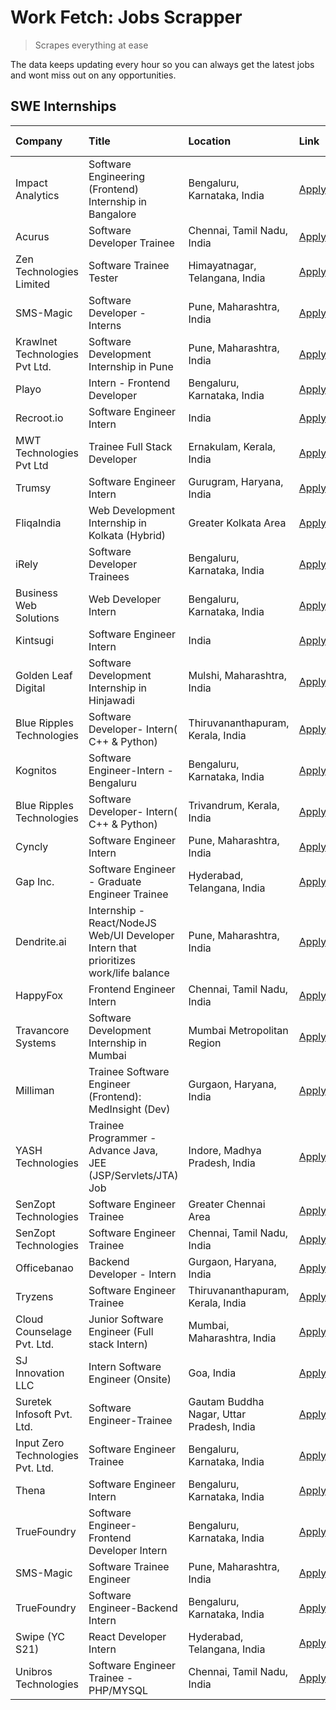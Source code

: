 # Work Fetch: Jobs Scrapper
> Scrapes everything at ease

The data keeps updating every hour so you can always get the latest jobs and wont miss out on any opportunities.

## SWE Internships
<!--START_SECTION:workfetch-->
| Company                           | Title                                                                                | Location                                  | Link                                                                                                                                                                                                                                                                                                | Date Posted   |
|:----------------------------------|:-------------------------------------------------------------------------------------|:------------------------------------------|:----------------------------------------------------------------------------------------------------------------------------------------------------------------------------------------------------------------------------------------------------------------------------------------------------|:--------------|
| Impact Analytics                  | Software Engineering (Frontend) Internship in Bangalore                              | Bengaluru, Karnataka, India               | [Apply](https://in.linkedin.com/jobs/view/software-engineering-frontend-internship-in-bangalore-at-impact-analytics-3872535077?position=7&pageNum=0&refId=0gBAPb1gzvw5rhDGIxEyog%3D%3D&trackingId=uuWkDjY5F5v4tMMpErDt9A%3D%3D&trk=public_jobs_jserp-result_search-card)                            | 2024-03-26    |
| Acurus                            | Software Developer Trainee                                                           | Chennai, Tamil Nadu, India                | [Apply](https://in.linkedin.com/jobs/view/software-developer-trainee-at-acurus-3871400616?position=10&pageNum=0&refId=0gBAPb1gzvw5rhDGIxEyog%3D%3D&trackingId=pIQ%2Fty9nD3s%2Fo0ggh7AUnQ%3D%3D&trk=public_jobs_jserp-result_search-card)                                                            | 2024-03-26    |
| Zen Technologies Limited          | Software Trainee Tester                                                              | Himayatnagar, Telangana, India            | [Apply](https://in.linkedin.com/jobs/view/software-trainee-tester-at-zen-technologies-limited-3872100214?position=20&pageNum=0&refId=0gBAPb1gzvw5rhDGIxEyog%3D%3D&trackingId=LZquMRyrfnWcfC4RrgFazw%3D%3D&trk=public_jobs_jserp-result_search-card)                                                 | 2024-03-26    |
| SMS-Magic                         | Software Developer -Interns                                                          | Pune, Maharashtra, India                  | [Apply](https://in.linkedin.com/jobs/view/software-developer-interns-at-sms-magic-3868627682?position=41&pageNum=0&refId=0gBAPb1gzvw5rhDGIxEyog%3D%3D&trackingId=oNUTE7TKmqoAySUWSy65hg%3D%3D&trk=public_jobs_jserp-result_search-card)                                                             | 2024-03-24    |
| Krawlnet Technologies Pvt Ltd.    | Software Development Internship in Pune                                              | Pune, Maharashtra, India                  | [Apply](https://in.linkedin.com/jobs/view/software-development-internship-in-pune-at-krawlnet-technologies-pvt-ltd-3868318801?position=5&pageNum=0&refId=0gBAPb1gzvw5rhDGIxEyog%3D%3D&trackingId=mB1dSxZsyHkuOGcgIs57Nw%3D%3D&trk=public_jobs_jserp-result_search-card)                             | 2024-03-22    |
| Playo                             | Intern - Frontend Developer                                                          | Bengaluru, Karnataka, India               | [Apply](https://in.linkedin.com/jobs/view/intern-frontend-developer-at-playo-3864131172?position=12&pageNum=0&refId=0gBAPb1gzvw5rhDGIxEyog%3D%3D&trackingId=8uNhTfguun7FaCz%2FGT2s0g%3D%3D&trk=public_jobs_jserp-result_search-card)                                                                | 2024-03-22    |
| Recroot.io                        | Software Engineer Intern                                                             | India                                     | [Apply](https://in.linkedin.com/jobs/view/software-engineer-intern-at-recroot-io-3865016461?position=34&pageNum=0&refId=0gBAPb1gzvw5rhDGIxEyog%3D%3D&trackingId=acHO5o7%2B0p1Wkoh5IMmpsQ%3D%3D&trk=public_jobs_jserp-result_search-card)                                                            | 2024-03-22    |
| MWT Technologies Pvt Ltd          | Trainee Full Stack Developer                                                         | Ernakulam, Kerala, India                  | [Apply](https://in.linkedin.com/jobs/view/trainee-full-stack-developer-at-mwt-technologies-pvt-ltd-3863344037?position=15&pageNum=0&refId=0gBAPb1gzvw5rhDGIxEyog%3D%3D&trackingId=PV5dk%2Fri5q2%2BzVH3AzWKcw%3D%3D&trk=public_jobs_jserp-result_search-card)                                        | 2024-03-20    |
| Trumsy                            | Software Engineer Intern                                                             | Gurugram, Haryana, India                  | [Apply](https://in.linkedin.com/jobs/view/software-engineer-intern-at-trumsy-3864795201?position=53&pageNum=0&refId=0gBAPb1gzvw5rhDGIxEyog%3D%3D&trackingId=EiYSv%2BXziGPrKpfV%2Fj4o8g%3D%3D&trk=public_jobs_jserp-result_search-card)                                                              | 2024-03-20    |
| FliqaIndia                        | Web Development Internship in Kolkata (Hybrid)                                       | Greater Kolkata Area                      | [Apply](https://in.linkedin.com/jobs/view/web-development-internship-in-kolkata-hybrid-at-fliqaindia-3864372048?position=54&pageNum=0&refId=0gBAPb1gzvw5rhDGIxEyog%3D%3D&trackingId=k01MYf4qDnQX4Xq5CDjKcg%3D%3D&trk=public_jobs_jserp-result_search-card)                                          | 2024-03-19    |
| iRely                             | Software Developer Trainees                                                          | Bengaluru, Karnataka, India               | [Apply](https://in.linkedin.com/jobs/view/software-developer-trainees-at-irely-3860566039?position=3&pageNum=0&refId=0gBAPb1gzvw5rhDGIxEyog%3D%3D&trackingId=GIcOW%2B3b3O7SeZHOD15qRg%3D%3D&trk=public_jobs_jserp-result_search-card)                                                               | 2024-03-18    |
| Business Web Solutions            | Web Developer Intern                                                                 | Bengaluru, Karnataka, India               | [Apply](https://in.linkedin.com/jobs/view/web-developer-intern-at-business-web-solutions-3860721170?position=28&pageNum=0&refId=0gBAPb1gzvw5rhDGIxEyog%3D%3D&trackingId=GpkuWkB54DJDiP8VbWrQjg%3D%3D&trk=public_jobs_jserp-result_search-card)                                                      | 2024-03-17    |
| Kintsugi                          | Software Engineer Intern                                                             | India                                     | [Apply](https://in.linkedin.com/jobs/view/software-engineer-intern-at-kintsugi-3857074071?position=46&pageNum=0&refId=0gBAPb1gzvw5rhDGIxEyog%3D%3D&trackingId=HfgB5nIQAUJe4c4w21Qecw%3D%3D&trk=public_jobs_jserp-result_search-card)                                                                | 2024-03-16    |
| Golden Leaf Digital               | Software Development Internship in Hinjawadi                                         | Mulshi, Maharashtra, India                | [Apply](https://in.linkedin.com/jobs/view/software-development-internship-in-hinjawadi-at-golden-leaf-digital-3858085305?position=17&pageNum=0&refId=0gBAPb1gzvw5rhDGIxEyog%3D%3D&trackingId=FwN2QYsISg%2B9DPg8Oua10w%3D%3D&trk=public_jobs_jserp-result_search-card)                               | 2024-03-15    |
| Blue Ripples Technologies         | Software Developer- Intern( C++ & Python)                                            | Thiruvananthapuram, Kerala, India         | [Apply](https://in.linkedin.com/jobs/view/software-developer-intern-c%2B%2B-python-at-blue-ripples-technologies-3855594494?position=25&pageNum=0&refId=0gBAPb1gzvw5rhDGIxEyog%3D%3D&trackingId=kp52GduK9nDDndUGSh6JTA%3D%3D&trk=public_jobs_jserp-result_search-card)                               | 2024-03-14    |
| Kognitos                          | Software Engineer-Intern -Bengaluru                                                  | Bengaluru, Karnataka, India               | [Apply](https://in.linkedin.com/jobs/view/software-engineer-intern-bengaluru-at-kognitos-3855361239?position=9&pageNum=0&refId=0gBAPb1gzvw5rhDGIxEyog%3D%3D&trackingId=MWnMfyczhkyiOTNe67LdjQ%3D%3D&trk=public_jobs_jserp-result_search-card)                                                       | 2024-03-13    |
| Blue Ripples Technologies         | Software Developer- Intern( C++  & Python)                                           | Trivandrum, Kerala, India                 | [Apply](https://in.linkedin.com/jobs/view/software-developer-intern-c%2B%2B-python-at-blue-ripples-technologies-3856150730?position=26&pageNum=0&refId=0gBAPb1gzvw5rhDGIxEyog%3D%3D&trackingId=P4eC06aYMGpJRPBM4UYt7Q%3D%3D&trk=public_jobs_jserp-result_search-card)                               | 2024-03-13    |
| Cyncly                            | Software Engineer Intern                                                             | Pune, Maharashtra, India                  | [Apply](https://in.linkedin.com/jobs/view/software-engineer-intern-at-cyncly-3853990178?position=31&pageNum=0&refId=0gBAPb1gzvw5rhDGIxEyog%3D%3D&trackingId=aZBsuFWFAI%2BG3BgAavDlIg%3D%3D&trk=public_jobs_jserp-result_search-card)                                                                | 2024-03-13    |
| Gap Inc.                          | Software Engineer - Graduate Engineer Trainee                                        | Hyderabad, Telangana, India               | [Apply](https://in.linkedin.com/jobs/view/software-engineer-graduate-engineer-trainee-at-gap-inc-3853818960?position=8&pageNum=0&refId=0gBAPb1gzvw5rhDGIxEyog%3D%3D&trackingId=mlhBEWYPtRHKzA7qIefAAg%3D%3D&trk=public_jobs_jserp-result_search-card)                                               | 2024-03-12    |
| Dendrite.ai                       | Internship - React/NodeJS Web/UI Developer Intern that prioritizes work/life balance | Pune, Maharashtra, India                  | [Apply](https://in.linkedin.com/jobs/view/internship-react-nodejs-web-ui-developer-intern-that-prioritizes-work-life-balance-at-dendrite-ai-3853583200?position=42&pageNum=0&refId=0gBAPb1gzvw5rhDGIxEyog%3D%3D&trackingId=W1dQdWJmz6MHeQy5vd%2Bteg%3D%3D&trk=public_jobs_jserp-result_search-card) | 2024-03-12    |
| HappyFox                          | Frontend Engineer Intern                                                             | Chennai, Tamil Nadu, India                | [Apply](https://in.linkedin.com/jobs/view/frontend-engineer-intern-at-happyfox-3848357951?position=50&pageNum=0&refId=0gBAPb1gzvw5rhDGIxEyog%3D%3D&trackingId=ld2nqkFmxnc%2BqSH6XTW8tQ%3D%3D&trk=public_jobs_jserp-result_search-card)                                                              | 2024-03-07    |
| Travancore Systems                | Software Development Internship in Mumbai                                            | Mumbai Metropolitan Region                | [Apply](https://in.linkedin.com/jobs/view/software-development-internship-in-mumbai-at-travancore-systems-3847706952?position=51&pageNum=0&refId=0gBAPb1gzvw5rhDGIxEyog%3D%3D&trackingId=G%2BPsl%2B9GM58k6xtIR%2BjYCw%3D%3D&trk=public_jobs_jserp-result_search-card)                               | 2024-03-05    |
| Milliman                          | Trainee Software Engineer (Frontend): MedInsight (Dev)                               | Gurgaon, Haryana, India                   | [Apply](https://in.linkedin.com/jobs/view/trainee-software-engineer-frontend-medinsight-dev-at-milliman-3792874280?position=13&pageNum=0&refId=0gBAPb1gzvw5rhDGIxEyog%3D%3D&trackingId=XQjBZg87S%2BPlKGAvD40hfA%3D%3D&trk=public_jobs_jserp-result_search-card)                                     | 2024-03-01    |
| YASH Technologies                 | Trainee Programmer - Advance Java, JEE (JSP/Servlets/JTA) Job                        | Indore, Madhya Pradesh, India             | [Apply](https://in.linkedin.com/jobs/view/trainee-programmer-advance-java-jee-jsp-servlets-jta-job-at-yash-technologies-3811759183?position=30&pageNum=0&refId=0gBAPb1gzvw5rhDGIxEyog%3D%3D&trackingId=ybUJnyCjLa0brZTFNdwfog%3D%3D&trk=public_jobs_jserp-result_search-card)                       | 2024-02-13    |
| SenZopt Technologies              | Software Engineer Trainee                                                            | Greater Chennai Area                      | [Apply](https://in.linkedin.com/jobs/view/software-engineer-trainee-at-senzopt-technologies-3827688781?position=43&pageNum=0&refId=0gBAPb1gzvw5rhDGIxEyog%3D%3D&trackingId=cYK5RL2oWXqZZW%2Bv6Wq2qA%3D%3D&trk=public_jobs_jserp-result_search-card)                                                 | 2024-02-12    |
| SenZopt Technologies              | Software Engineer Trainee                                                            | Chennai, Tamil Nadu, India                | [Apply](https://in.linkedin.com/jobs/view/software-engineer-trainee-at-senzopt-technologies-3827686880?position=59&pageNum=0&refId=0gBAPb1gzvw5rhDGIxEyog%3D%3D&trackingId=B4MuetLR8gm6aTBZFORrWg%3D%3D&trk=public_jobs_jserp-result_search-card)                                                   | 2024-02-12    |
| Officebanao                       | Backend Developer - Intern                                                           | Gurgaon, Haryana, India                   | [Apply](https://in.linkedin.com/jobs/view/backend-developer-intern-at-officebanao-3814263731?position=37&pageNum=0&refId=0gBAPb1gzvw5rhDGIxEyog%3D%3D&trackingId=Mdylks8JBNP43mEe64fZkA%3D%3D&trk=public_jobs_jserp-result_search-card)                                                             | 2024-01-31    |
| Tryzens                           | Software Engineer Trainee                                                            | Thiruvananthapuram, Kerala, India         | [Apply](https://in.linkedin.com/jobs/view/software-engineer-trainee-at-tryzens-3809363491?position=45&pageNum=0&refId=0gBAPb1gzvw5rhDGIxEyog%3D%3D&trackingId=0ZrJeJf%2B%2FQAMA8QkFi2kkg%3D%3D&trk=public_jobs_jserp-result_search-card)                                                            | 2024-01-18    |
| Cloud Counselage Pvt. Ltd.        | Junior Software Engineer (Full stack Intern)                                         | Mumbai, Maharashtra, India                | [Apply](https://in.linkedin.com/jobs/view/junior-software-engineer-full-stack-intern-at-cloud-counselage-pvt-ltd-3803132814?position=36&pageNum=0&refId=0gBAPb1gzvw5rhDGIxEyog%3D%3D&trackingId=sZW3L5GuEtvE13URgZzADg%3D%3D&trk=public_jobs_jserp-result_search-card)                              | 2024-01-11    |
| SJ Innovation LLC                 | Intern Software Engineer (Onsite)                                                    | Goa, India                                | [Apply](https://in.linkedin.com/jobs/view/intern-software-engineer-onsite-at-sj-innovation-llc-3799959011?position=52&pageNum=0&refId=0gBAPb1gzvw5rhDGIxEyog%3D%3D&trackingId=IdDBaW7%2BfMZYl3c3hODSHw%3D%3D&trk=public_jobs_jserp-result_search-card)                                              | 2024-01-11    |
| Suretek Infosoft Pvt. Ltd.        | Software Engineer-Trainee                                                            | Gautam Buddha Nagar, Uttar Pradesh, India | [Apply](https://in.linkedin.com/jobs/view/software-engineer-trainee-at-suretek-infosoft-pvt-ltd-3800934643?position=32&pageNum=0&refId=0gBAPb1gzvw5rhDGIxEyog%3D%3D&trackingId=B8EenGvp2r8GpbJqd7nMYg%3D%3D&trk=public_jobs_jserp-result_search-card)                                               | 2024-01-09    |
| Input Zero Technologies Pvt. Ltd. | Software Engineer Trainee                                                            | Bengaluru, Karnataka, India               | [Apply](https://in.linkedin.com/jobs/view/software-engineer-trainee-at-input-zero-technologies-pvt-ltd-3800927643?position=39&pageNum=0&refId=0gBAPb1gzvw5rhDGIxEyog%3D%3D&trackingId=r9zSOfqRFfjBQLaNNPMPHA%3D%3D&trk=public_jobs_jserp-result_search-card)                                        | 2024-01-09    |
| Thena                             | Software Engineer Intern                                                             | Bengaluru, Karnataka, India               | [Apply](https://in.linkedin.com/jobs/view/software-engineer-intern-at-thena-3778731751?position=24&pageNum=0&refId=0gBAPb1gzvw5rhDGIxEyog%3D%3D&trackingId=zsDP0GBf%2Bd5VdTvsizCryA%3D%3D&trk=public_jobs_jserp-result_search-card)                                                                 | 2023-12-05    |
| TrueFoundry                       | Software Engineer- Frontend Developer Intern                                         | Bengaluru, Karnataka, India               | [Apply](https://in.linkedin.com/jobs/view/software-engineer-frontend-developer-intern-at-truefoundry-3790095058?position=23&pageNum=0&refId=0gBAPb1gzvw5rhDGIxEyog%3D%3D&trackingId=1n16PFlTob9Kj1NHWcXldQ%3D%3D&trk=public_jobs_jserp-result_search-card)                                          | 2023-11-24    |
| SMS-Magic                         | Software Trainee Engineer                                                            | Pune, Maharashtra, India                  | [Apply](https://in.linkedin.com/jobs/view/software-trainee-engineer-at-sms-magic-3761409781?position=38&pageNum=0&refId=0gBAPb1gzvw5rhDGIxEyog%3D%3D&trackingId=eK8A4rO6BB0LtQJ%2FWuXJUA%3D%3D&trk=public_jobs_jserp-result_search-card)                                                            | 2023-11-16    |
| TrueFoundry                       | Software Engineer-Backend Intern                                                     | Bengaluru, Karnataka, India               | [Apply](https://in.linkedin.com/jobs/view/software-engineer-backend-intern-at-truefoundry-3779508170?position=40&pageNum=0&refId=0gBAPb1gzvw5rhDGIxEyog%3D%3D&trackingId=zQNcKxa9zxit%2BcCYuwl0TA%3D%3D&trk=public_jobs_jserp-result_search-card)                                                   | 2023-11-10    |
| Swipe (YC S21)                    | React Developer Intern                                                               | Hyderabad, Telangana, India               | [Apply](https://in.linkedin.com/jobs/view/react-developer-intern-at-swipe-yc-s21-3737600089?position=27&pageNum=0&refId=0gBAPb1gzvw5rhDGIxEyog%3D%3D&trackingId=mNIrK8J8Lv5sF2iE02gHbw%3D%3D&trk=public_jobs_jserp-result_search-card)                                                              | 2023-10-13    |
| Unibros Technologies              | Software Engineer Trainee - PHP/MYSQL                                                | Chennai, Tamil Nadu, India                | [Apply](https://in.linkedin.com/jobs/view/software-engineer-trainee-php-mysql-at-unibros-technologies-3656599241?position=47&pageNum=0&refId=0gBAPb1gzvw5rhDGIxEyog%3D%3D&trackingId=Q%2BFkmCV%2B4%2BUFp82VKiy8mg%3D%3D&trk=public_jobs_jserp-result_search-card)                                   | 2023-06-12    |
<!--END_SECTION:workfetch-->
